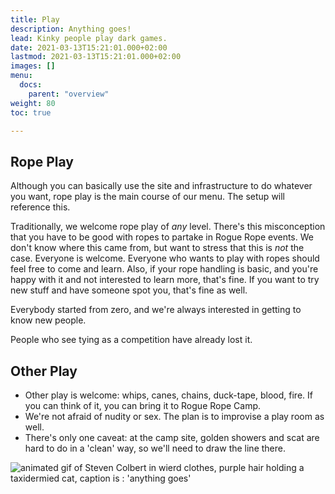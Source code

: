 ```yaml
---
title: Play
description: Anything goes!
lead: Kinky people play dark games.
date: 2021-03-13T15:21:01.000+02:00
lastmod: 2021-03-13T15:21:01.000+02:00
images: []
menu: 
  docs:
    parent: "overview"
weight: 80
toc: true

---
```

## Rope Play

Although you can basically use the site and infrastructure to do whatever you want, rope play is the main course of our menu. The setup will reference this.

Traditionally, we welcome rope play of _any_ level. There's this misconception that you have to be good with ropes to partake in Rogue Rope events. We don't know where this came from, but want to stress that this is _not_ the case. Everyone is welcome. Everyone who wants to play with ropes should feel free to come and learn. Also, if your rope handling is basic, and you're happy with it and not interested to learn more, that's fine. If you want to try new stuff and have someone spot you, that's fine as well.

Everybody started from zero, and we're always interested in getting to know new people.

People who see tying as a competition have already lost it.

## Other Play

* Other play is welcome: whips, canes, chains, duck-tape, blood, fire. If you can think of it, you can bring it to Rogue Rope Camp.
* We're not afraid of nudity or sex. The plan is to improvise a play room as well.
* There's only one caveat: at the camp site, golden showers and scat are hard to do in a 'clean' way, so we'll need to draw the line there.

![animated gif of Steven Colbert in wierd clothes, purple hair holding a taxidermied cat, caption is : 'anything goes'](/images/anything.webp)
